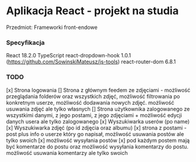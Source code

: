 # Aplikacja React - projekt na studia
Przedmiot: Frameworki front-endowe

### Specyfikacja

React 18.2.0
TypeScript
react-dropdown-hook 1.0.1 (https://github.com/SowinskiMateusz/js-tools)
react-router-dom 6.8.1

### TODO

[x] Strona logowania
[] Strona z głównym feedem ze zdjęciami - możliwość przeglądania folderów oraz wszystkich zdjęć, możliwość filtrowania po konkretnym userze, możliwość dodawania nowych zdjęć. możliwość usuwania zdjęć ale tylko własnych
[] Strona użytkownika zalogowanego ze wszystkimi danymi, z jego postami, z jego zdjęciami + możliwość edycji danych usera ale tylko zalogowanego
[x] Wyszukiwarka userów (po name)
[x] Wyszukiwarka zdjęć (po id zdjęcia oraz albumu)
[x] strona z postami - post plus info o userze który go napisał, możliwość usuwania postów ale tylko swoich
[x] możliwość wysyłania postów
[x] pod każdym postem mają być komentarze do postu oraz możliwość wysyłania komentarzy do postu. możliwość usuwania komentarzy ale tylko swoich
